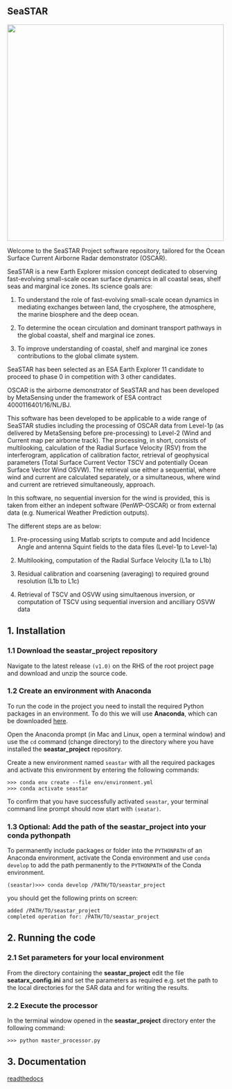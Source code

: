 ## SeaSTAR 

<p align="left">
  <img src="seastar_project/docs/source/_static/images/seastar_logo.png" width="500">
</p>
Welcome to the SeaSTAR Project software repository,
tailored for the Ocean Surface Current Airborne Radar demonstrator (OSCAR). 

SeaSTAR is a new Earth Explorer mission concept dedicated to observing fast-evolving small-scale
ocean surface dynamics in all coastal seas, shelf seas and marginal ice zones. Its science goals are:

1.  To understand the role of fast-evolving small-scale ocean dynamics in mediating exchanges between
land, the cryosphere, the atmosphere, the marine biosphere and the deep ocean.

2.  To determine the ocean circulation and dominant transport pathways in the global coastal,
shelf and marginal ice zones.

3.  To improve understanding of coastal, shelf and marginal ice zones contributions to the global
climate system.

SeaSTAR has been selected as an ESA Earth Explorer 11 candidate to proceed to phase 0
in competition with 3 other candidates.

OSCAR is the airborne demonstrator of SeaSTAR and has been developed by MetaSensing under the
framework of ESA contract 4000116401/16/NL/BJ.

This software has been developed to be applicable to a wide range of SeaSTAR studies including the
processing of OSCAR data from Level-1p (as delivered by MetaSensing before pre-processing) to Level-2
(Wind and Current map per airborne track). The processing, in short, consists of multilooking,
calculation of the Radial Surface Velocity (RSV) from the interferogram, application of calibration
factor, retrieval of geophysical parameters (Total Surface Current Vector TSCV and potentially Ocean Surface
Vector Wind OSVW). The retrieval use either a sequential, where wind and current are calculated separately,
or a simultaneous, where wind and current are retrieved simultaneously, approach.

In this software, no sequential inversion for the wind is provided, this is taken from either an indepent
software (PenWP-OSCAR) or from external data (e.g. Numerical Weather Prediction outputs).

The different steps are as below:

1. Pre-processing using Matlab scripts to compute and add Incidence Angle and
antenna Squint fields to the data files  (Level-1p to Level-1a)

2. Multilooking, computation of the Radial Surface Velocity (L1a to L1b)

3. Residual calibration and coarsening (averaging) to required ground resolution (L1b to L1c)

4. Retrieval of TSCV and OSVW using simultaenous inversion, or computation of TSCV using
sequential inversion and ancilliary OSVW data


## 1. Installation

### 1.1 Download the **seastar_project** repository

Navigate to the latest release `(v1.0)` on the RHS of the root project page and download and unzip the source code.


### 1.2 Create an environment with Anaconda

To run the code in the project you need to install the required Python packages in an environment. To do this we will use **Anaconda**, which can be downloaded [here](https://www.anaconda.com/download/).

Open the Anaconda prompt (in Mac and Linux, open a terminal window) and use the `cd` command (change directory) to the directory where you have installed the **seastar_project** repository.

Create a new environment named `seastar` with all the required packages and activate this environment by entering the following commands:

```
>>> conda env create --file env/environment.yml
>>> conda activate seastar
```

To confirm that you have successfully activated `seastar`, your terminal command line prompt should now start with `(seatar)`.

### 1.3 Optional: Add the path of the seastar_project into your conda pythonpath
To permanently include packages or folder into the `PYTHONPATH` of an Anaconda 
environment, activate the Conda environment and use `conda develop` to add the 
path permanently to the `PYTHONPATH` of the Conda environment.
```
(seastar)>>> conda develop /PATH/TO/seastar_project
```
you should get the following prints on screen:
```
added /PATH/TO/seastar_project
completed operation for: /PATH/TO/seastar_project
```

## 2. Running the code

### 2.1 Set parameters for your local environment

From the directory containing the **seastar_project** edit the file **seatarx_config.ini** and set the parameters as required e.g. set the path to the  local directories for the SAR data and for writing the results.

### 2.2 Execute the processor

In the terminal window opened in the **seastar_project** directory enter the following command:

```
>>> python master_processor.py
```

## 3. Documentation

[readthedocs](https://seastar-project.readthedocs.io/en/latest/)
